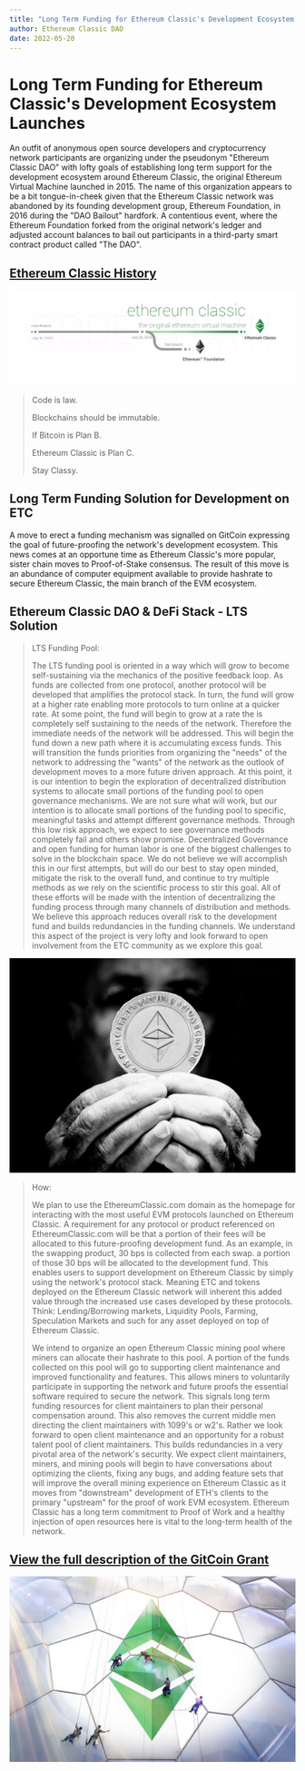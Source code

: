 ```yaml
---
title: "Long Term Funding for Ethereum Classic's Development Ecosystem Launches"
author: Ethereum Classic DAO
date: 2022-05-20
---
```


# Long Term Funding for Ethereum Classic's Development Ecosystem Launches

An outfit of anonymous open source developers and cryptocurrency network participants are organizing under the pseudonym "Ethereum Classic DAO" with lofty goals of establishing long term support for the development ecosystem around Ethereum Classic, the original Ethereum Virtual Machine launched in 2015. The name of this organization appears to be a bit tongue-in-cheek given that the Ethereum Classic network was abandoned by its founding development group, Ethereum Foundation, in 2016 during the "DAO Bailout" hardfork. A contentious event, where the Ethereum Foundation forked from the original network's ledger and adjusted account balances to bail out participants in a third-party smart contract product called "The DAO".

## [Ethereum Classic History](https://ethereumclassic.org/knowledge/history)

![Ethereum Classic - The Original EVM](./etc-main-branch.jpg)

>Code is law.
>
>Blockchains should be immutable.
>
>If Bitcoin is Plan B.
>
>Ethereum Classic is Plan C.
>
>Stay Classy.


## Long Term Funding Solution for Development on ETC

A move to erect a funding mechanism was signalled on GitCoin expressing the goal of future-proofing the network's development ecosystem. This news comes at an opportune time as Ethereum Classic's more popular, sister chain moves to Proof-of-Stake consensus. The result of this move is an abundance of computer equipment available to provide hashrate to secure Ethereum Classic, the main branch of the EVM ecosystem.


## Ethereum Classic DAO & DeFi Stack - LTS Solution

>LTS Funding Pool:
>
>The LTS funding pool is oriented in a way which will grow to become self-sustaining via the mechanics of the positive feedback loop. As funds are collected from one protocol, another protocol will be developed that amplifies the protocol stack. In turn, the fund will grow at a higher rate enabling more protocols to turn online at a quicker rate. At some point, the fund will begin to grow at a rate the is completely self sustaining to the needs of the network. Therefore the immediate needs of the network will be addressed. This will begin the fund down a new path where it is accumulating excess funds. This will transition the funds priorities from organizing the "needs" of the network to addressing the "wants" of the network as the outlook of development moves to a more future driven approach. At this point, it is our intention to begin the exploration of decentralized distribution systems to allocate small portions of the funding pool to open governance mechanisms. We are not sure what will work, but our intention is to allocate small portions of the funding pool to specific, meaningful tasks and attempt different governance methods. Through this low risk approach, we expect to see governance methods completely fail and others show promise. Decentralized Governance and open funding for human labor is one of the biggest challenges to solve in the blockchain space. We do not believe we will accomplish this in our first attempts, but will do our best to stay open minded, mitigate the risk to the overall fund, and continue to try multiple methods as we rely on the scientific process to stir this goal. All of these efforts will be made with the intention of decentralizing the funding process through many channels of distribution and methods. We believe this approach reduces overall risk to the development fund and builds redundancies in the funding channels. We understand this aspect of the project is very lofty and look forward to open involvement from the ETC community as we explore this goal.

![Ethereum Classic is Money](./etc-is-money.png)

>How:
>
>We plan to use the EthereumClassic.com domain as the homepage for interacting with the most useful EVM protocols launched on Ethereum Classic. A requirement for any protocol or product referenced on EthereumClassic.com will be that a portion of their fees will be allocated to this future-proofing development fund. As an example, in the swapping product, 30 bps is collected from each swap. a portion of those 30 bps will be allocated to the development fund. This enables users to support development on Ethereum Classic by simply using the network's protocol stack. Meaning ETC and tokens deployed on the Ethereum Classic network will inherent this added value through the increased use cases developed by these protocols. Think: Lending/Borrowing markets, Liquidity Pools, Farming, Speculation Markets and such for any asset deployed on top of Ethereum Classic.
>
>We intend to organize an open Ethereum Classic mining pool where miners can allocate their hashrate to this pool. A portion of the funds collected on this pool will go to supporting client maintenance and improved functionality and features. This allows miners to voluntarily participate in supporting the network and future proofs the essential software required to secure the network. This signals long term funding resources for client maintainers to plan their personal compensation around. This also removes the current middle men directing the client maintainers with 1099's or w2's. Rather we look forward to open client maintenance and an opportunity for a robust talent pool of client maintainers. This builds redundancies in a very pivotal area of the network's security. We expect client maintainers, miners, and mining pools will begin to have conversations about optimizing the clients, fixing any bugs, and adding feature sets that will improve the overall mining experience on Ethereum Classic as it moves from "downstream" development of ETH's clients to the primary "upstream" for the proof of work EVM ecosystem. Ethereum Classic has a long term commitment to Proof of Work and a healthy injection of open resources here is vital to the long-term health of the network.

## [View the full description of the GitCoin Grant](https://gitcoin.co/grants/412/ethereum-classic-dao-defi-stack)

![Ethereum Classic DAO](./etc-community.png)
